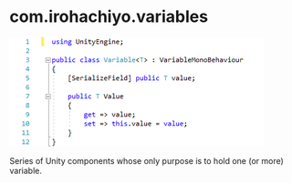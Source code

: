 # com.irohachiyo.variables
![](screenshot-1.png)

Series of Unity components whose only purpose is to hold one (or more) variable.
